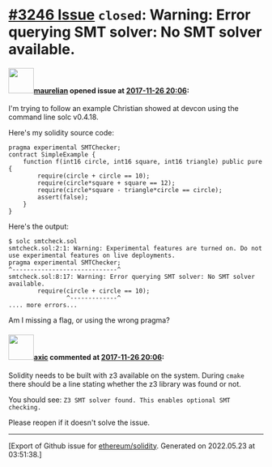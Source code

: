 # [\#3246 Issue](https://github.com/ethereum/solidity/issues/3246) `closed`: Warning: Error querying SMT solver: No SMT solver available.

#### <img src="https://avatars.githubusercontent.com/u/23033765?u=2e7a6d419d3bcf8c495155dad1fd1c7575eab951&v=4" width="50">[maurelian](https://github.com/maurelian) opened issue at [2017-11-26 20:06](https://github.com/ethereum/solidity/issues/3246):

I'm trying to follow an example Christian showed at devcon using the command line solc v0.4.18. 

Here's my solidity source code:
```
pragma experimental SMTChecker;
contract SimpleExample {
    function f(int16 circle, int16 square, int16 triangle) public pure {
        require(circle + circle == 10);
        require(circle*square + square == 12);
        require(circle*square - triangle*circle == circle);
        assert(false);
    }
}
```

Here's the output:

```
$ solc smtcheck.sol
smtcheck.sol:2:1: Warning: Experimental features are turned on. Do not use experimental features on live deployments.
pragma experimental SMTChecker;
^-----------------------------^
smtcheck.sol:8:17: Warning: Error querying SMT solver: No SMT solver available.
        require(circle + circle == 10);
                ^-------------^
.... more errors...
```

Am I missing a flag, or using the wrong pragma?

#### <img src="https://avatars.githubusercontent.com/u/20340?v=4" width="50">[axic](https://github.com/axic) commented at [2017-11-26 20:06](https://github.com/ethereum/solidity/issues/3246#issuecomment-347209777):

Solidity needs to be built with z3 available on the system. During `cmake` there should be a line stating whether the z3 library was found or not.

You should see: `Z3 SMT solver found. This enables optional SMT checking.`

Please reopen if it doesn't solve the issue.


-------------------------------------------------------------------------------



[Export of Github issue for [ethereum/solidity](https://github.com/ethereum/solidity). Generated on 2022.05.23 at 03:51:38.]
